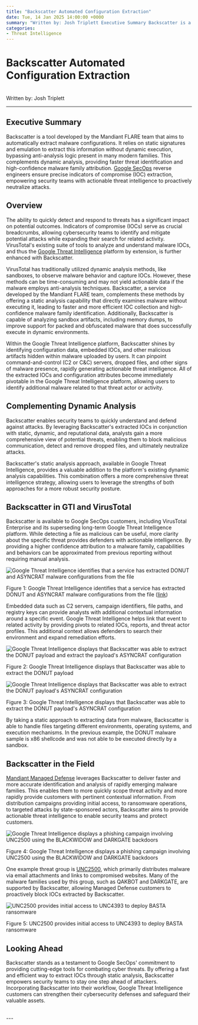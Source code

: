 ```yaml
---
title: "Backscatter Automated Configuration Extraction"
date: Tue, 14 Jan 2025 14:00:00 +0000
summary: "Written by: Josh Triplett Executive Summary Backscatter is a tool developed by the Mandiant FLARE team that aims to automatically extract malware configurations. It relies on static signatures and emulation to extract this information without dynamic execution, bypassing anti-analysis logic present in many modern families. This complements dynamic analysis, providing faster threat"
categories: 
- Threat Intelligence
---
```

# Backscatter Automated Configuration Extraction


<br/>
Written by: Josh Triplett

* * *

Executive Summary
-----------------

Backscatter is a tool developed by the Mandiant FLARE team that aims to automatically extract malware configurations. It relies on static signatures and emulation to extract this information without dynamic execution, bypassing anti-analysis logic present in many modern families. This complements dynamic analysis, providing faster threat identification and high-confidence malware family attribution. [Google SecOps](https://cloud.google.com/security/products/security-operations) reverse engineers ensure precise indicators of compromise (IOC) extraction, empowering security teams with actionable threat intelligence to proactively neutralize attacks.

Overview
--------

The ability to quickly detect and respond to threats has a significant impact on potential outcomes. Indicators of compromise (IOCs) serve as crucial breadcrumbs, allowing cybersecurity teams to identify and mitigate potential attacks while expanding their search for related activity. VirusTotal's existing suite of tools to analyze and understand malware IOCs, and thus the [Google Threat Intelligence](https://cloud.google.com/security/products/threat-intelligence) platform by extension, is further enhanced with Backscatter.

VirusTotal has traditionally utilized dynamic analysis methods, like sandboxes, to observe malware behavior and capture IOCs. However, these methods can be time-consuming and may not yield actionable data if the malware employs anti-analysis techniques. Backscatter, a service developed by the Mandiant FLARE team, complements these methods by offering a static analysis capability that directly examines malware without executing it, leading to faster and more efficient IOC collection and high-confidence malware family identification. Additionally, Backscatter is capable of analyzing sandbox artifacts, including memory dumps, to improve support for packed and obfuscated malware that does successfully execute in dynamic environments.

Within the Google Threat Intelligence platform, Backscatter shines by identifying configuration data, embedded IOCs, and other malicious artifacts hidden within malware uploaded by users. It can pinpoint command-and-control (C2 or C&C) servers, dropped files, and other signs of malware presence, rapidly generating actionable threat intelligence. All of the extracted IOCs and configuration attributes become immediately pivotable in the Google Threat Intelligence platform, allowing users to identify additional malware related to that threat actor or activity.

Complementing Dynamic Analysis
------------------------------

Backscatter enables security teams to quickly understand and defend against attacks. By leveraging Backscatter's extracted IOCs in conjunction with static, dynamic, and reputational data, analysts gain a more comprehensive view of potential threats, enabling them to block malicious communication, detect and remove dropped files, and ultimately neutralize attacks.

Backscatter's static analysis approach, available in Google Threat Intelligence, provides a valuable addition to the platform's existing dynamic analysis capabilities. This combination offers a more comprehensive threat intelligence strategy, allowing users to leverage the strengths of both approaches for a more robust security posture.

Backscatter in GTI and VirusTotal
---------------------------------

Backscatter is available to Google SecOps customers, including VirusTotal Enterprise and its superseding long-term Google Threat Intelligence platform. While detecting a file as malicious can be useful, more clarity about the specific threat provides defenders with actionable intelligence. By providing a higher confidence attribution to a malware family, capabilities and behaviors can be approximated from previous reporting without requiring manual analysis.

![Google Threat Intelligence identifies that a service has extracted DONUT and ASYNCRAT malware configurations from the file](https://storage.googleapis.com/gweb-cloudblog-publish/images/backscatter-fig1.max-1000x1000.png)

Figure 1: Google Threat Intelligence identifies that a service has extracted DONUT and ASYNCRAT malware configurations from the file ([link](https://www.virustotal.com/gui/file/ba85e6de479ca9030406e138a1651c49e06e6e25ca31cbdd233427ecce6fe732))

Embedded data such as C2 servers, campaign identifiers, file paths, and registry keys can provide analysts with additional contextual information around a specific event. Google Threat Intelligence helps link that event to related activity by providing pivots to related IOCs, reports, and threat actor profiles. This additional context allows defenders to search their environment and expand remediation efforts.

![Google Threat Intelligence displays that Backscatter was able to extract the DONUT payload and extract the payload's ASYNCRAT configuration](https://storage.googleapis.com/gweb-cloudblog-publish/images/backscatter-fig2.max-1000x1000.png)

Figure 2: Google Threat Intelligence displays that Backscatter was able to extract the DONUT payload

![Google Threat Intelligence displays that Backscatter was able to extract the DONUT payload's ASYNCRAT configuration](https://storage.googleapis.com/gweb-cloudblog-publish/images/backscatter-fig3.max-1000x1000.png)

Figure 3: Google Threat Intelligence displays that Backscatter was able to extract the DONUT payload's ASYNCRAT configuration

By taking a static approach to extracting data from malware, Backscatter is able to handle files targeting different environments, operating systems, and execution mechanisms. In the previous example, the DONUT malware sample is x86 shellcode and was not able to be executed directly by a sandbox.

Backscatter in the Field
------------------------

[Mandiant Managed Defense](https://cloud.google.com/security/products/managed-defense) leverages Backscatter to deliver faster and more accurate identification and analysis of rapidly emerging malware families. This enables them to more quickly scope threat activity and more rapidly provide customers with pertinent contextual information. From distribution campaigns providing initial access, to ransomware operations, to targeted attacks by state-sponsored actors, Backscatter aims to provide actionable threat intelligence to enable security teams and protect customers.

![Google Threat Intelligence displays a phishing campaign involving UNC2500 using the BLACKWIDOW and DARKGATE backdoors](https://storage.googleapis.com/gweb-cloudblog-publish/images/backscatter-fig4.max-1000x1000.png)

Figure 4: Google Threat Intelligence displays a phishing campaign involving UNC2500 using the BLACKWIDOW and DARKGATE backdoors

One example threat group is [UNC2500](https://www.virustotal.com/gui/collection/threat-actor--2f1f47ce-613f-5d8c-97f4-9f9b1b73423c/summary), which primarily distributes malware via email attachments and links to compromised websites. Many of the malware families used by this group, such as QAKBOT and DARKGATE, are supported by Backscatter, allowing Managed Defense customers to proactively block IOCs extracted by Backscatter.

![UNC2500 provides initial access to UNC4393 to deploy BASTA ransomware](https://storage.googleapis.com/gweb-cloudblog-publish/images/backscatter-fig5.max-1000x1000.png)

Figure 5: UNC2500 provides initial access to UNC4393 to deploy BASTA ransomware

Looking Ahead
-------------

Backscatter stands as a testament to Google SecOps' commitment to providing cutting-edge tools for combating cyber threats. By offering a fast and efficient way to extract IOCs through static analysis, Backscatter empowers security teams to stay one step ahead of attackers. Incorporating Backscatter into their workflow, Google Threat Intelligence customers can strengthen their cybersecurity defenses and safeguard their valuable assets.

<br/>
---
